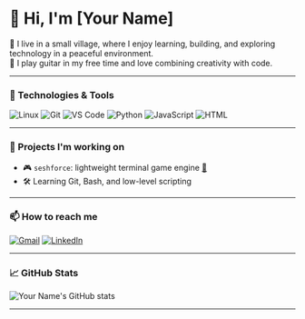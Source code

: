 # 👋 Hi, I'm [Your Name]

🌱 I live in a small village, where I enjoy learning, building, and exploring technology in a peaceful environment.  
🎸 I play guitar in my free time and love combining creativity with code.

---

### 🔧 Technologies & Tools
![Linux](https://img.shields.io/badge/-Linux-333?logo=linux&logoColor=white)
![Git](https://img.shields.io/badge/-Git-333?logo=git)
![VS Code](https://img.shields.io/badge/-VSCode-333?logo=visual-studio-code&logoColor=blue)
![Python](https://img.shields.io/badge/-Python-333?logo=python)
![JavaScript](https://img.shields.io/badge/-JavaScript-333?logo=javascript)
![HTML](https://img.shields.io/badge/-HTML5-333?logo=html5)

---

### 🚀 Projects I'm working on
- 🎮 `seshforce`: lightweight terminal game engine [🔗](https://github.com/mirasto/seshforce)
- 🛠️ Learning Git, Bash, and low-level scripting

---

### 📫 How to reach me
[![Gmail](https://img.shields.io/badge/-Email-white?style=flat&logo=gmail)](mailto:your.email@gmail.com)
[![LinkedIn](https://img.shields.io/badge/-LinkedIn-blue?style=flat&logo=linkedin)](https://linkedin.com/in/yourusername)

---

### 📈 GitHub Stats

![Your Name's GitHub stats](https://github-readme-stats.vercel.app/api?username=yourusername&show_icons=true&theme=default)

---


     
